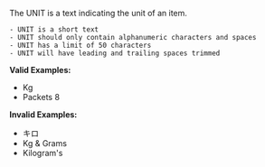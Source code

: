 <!-- markdownlint-disable-file first-line-h1 -->
The UNIT is a text indicating the unit of an item.

```info
- UNIT is a short text
- UNIT should only contain alphanumeric characters and spaces
- UNIT has a limit of 50 characters
- UNIT will have leading and trailing spaces trimmed
```

**Valid Examples:**

* Kg
* Packets 8

**Invalid Examples:**

* キロ
* Kg & Grams
* Kilogram's
